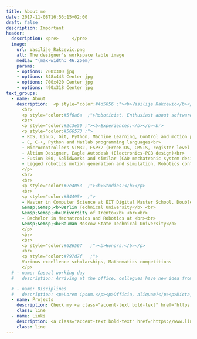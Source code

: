 ```yaml
---
title: About me
date: 2017-11-08T16:56:15+02:00
draft: false
description: Important
header:
  description: <pre>     </pre>
  image:
    url: Vasilije_Rakcevic.png
    alt: The designer's workspace table image
    media: "(max-width: 46.25em)"
    params:
    - options: 200x300 jpg
    - options: 848x443 Center jpg
    - options: 700x420 Center jpg
    - options: 490x318 Center jpg
text_groups:
  - name: About
    description:  <p style="color:#4d5656 ;"><b>Vasilije Rakcevic</b></p>
      <br>
      <p style="color:#5f6a6a  ;">Roboticist. Enthusiast about software, mechanics, and electronics.</p>
      <br> 
      <p style="color:#2c3e50 ;"><b>Experiences:</b></p><br>
      <p style="color:#566573 ;">
      - ROS, Linux, Git, Python, Machine Learning, Control and motion planning (libraries such as OMPL, MoveIt, DDP solvers, etc. ), Matlab (Control theory)<br>
      - C, C++, Python and Matlab programming languages<br>
      - Microcontrollers STM32, ESP32 (FreeRTOS, CMSIS, register level programming, etc.)<br>
      - Altium Designer, Eagle Autodesk (Electronics-PCB design)<br>
      - Fusion 360, Solidworks and similar (CAD mechatronic system design) <br>
      - Legged robotics motion generation and simulation. Robotics control <br>
      </p>
      <br>
      <br>  
      <p style="color:#2e4053  ;"><b>Studies:</b></p>
      <br>
      <p style="color:#34495e  ;"> 
      - Master in Computer Science at EIT Digital Master School. Double degree program. Master degrees from <br> <br>
      &emsp;&emsp;<b>Berlin Technical University</b> <br>
      &emsp;&emsp;<b>University of Trento</b> <br><br>
      - Bachelor in Mechatronics and Robotics at <br><br>
      &emsp;&emsp;<b>Bauman Moscow State Technical University</b> 
      </p>
      <br>  
      <br>
      <p style="color:#626567   ;"><b>Honors:</b></p>
      <br>
      <p style="color:#797d7f   ;"> 
      Various excellence scholarships, Mathematics competitions
      </p>
  # - name: Casual working day
  #   description: Arriving at the office, collegues have new idea from mechanics problem we were all reasoning about previous days. Makes us quite exited, we brainstorm about all new possibilities, give new suggestion. We reason about new electronic driver, quite more powerful than the one we were speaking before. Now it will be much easier to use the path planner, resources will not be the problem. We go the blackboard, everybody wants to try out so many new ideas. One proposes simple stabilisation solution that should work great with new mechanics. I hurry to a computer to manage tasks for the team, before we start to work on algorithm code. In 2h I will need to go to other department to see how we can start merging latest solutions ... 

  # - name: Disciplines
  #   description: <p>Lorem ipsum.</p><p>Officia, aliquam?</p><p>Dicta, quia?</p><p>Aliquid, excepturi!</p>
  - name: Projects
    description: Check my <a class="accent-text bold-text" href="https://vasilyrakche.github.io">Home</a> page
    class: line
  - name: Links
    description: <a class="accent-text bold-text" href="https://www.linkedin.com/in/vasilije-rakcevic">LinkedIn</a>
    class: line
---
```




